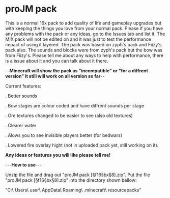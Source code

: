 # proJM pack
This is a normal 16x pack to add quality of life and gameplay upgrades but with keeping the things you love from your normal pack.
Please if you have any problems with the pack or any ideas, go to the Issues tab and list it.
The MIX pack will not be edited on and it was just to test the performance impact of using it layered. 
The pack was based on zyph's pack and Fiizy's pack also. The sounds and blocks were from zyph's pack but the bow was from Fiizy's.
Please tell me about any ways to help with performance, there is a issue about it and you can talk about it there.

--**Minecraft will show the pack as "incompatible" or "for a diffrent version" it still will work on all version so far**--

Current features:

. Better sounds

. Bow stages are colour coded and have diffrent sounds per stage

. Ore textures changed to be easier to see (also old textures)

. Clearer water

. Alows you to see invisible players better (for bedwars)

. Lowered fire overlay hight (not in uploaded pack yet, still working on it).

**Any ideas or features you will like please tell me!**

---**How to use**---

Unzip the file and drag out "proJM pack [§f16§bx§8].zip". Put the file "proJM pack [§f16§bx§8].zip" into the directory shown bellow:

"C:\ Users\ user\ AppData\ Roaming\ .minecraft\ resourcepacks"
